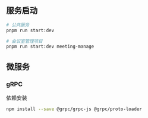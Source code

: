 ## 服务启动

```sh
# 公共服务
pnpm run start:dev

# 会议室管理项目
pnpm run start:dev meeting-manage
```

## 微服务

### gRPC

依赖安装

```sh
npm install --save @grpc/grpc-js @grpc/proto-loader
```
